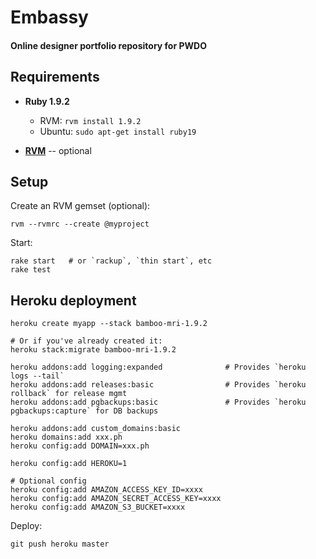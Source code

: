# Embassy
#### Online designer portfolio repository for PWDO

Requirements
------------

- **Ruby 1.9.2**
   - RVM: `rvm install 1.9.2`
   - Ubuntu: `sudo apt-get install ruby19`

- **[RVM](http://rvm.beginrescueend.com)** -- optional

Setup
-----

Create an RVM gemset (optional):

    rvm --rvmrc --create @myproject

Start:

    rake start   # or `rackup`, `thin start`, etc
    rake test

Heroku deployment
-----------------

    heroku create myapp --stack bamboo-mri-1.9.2

    # Or if you've already created it:
    heroku stack:migrate bamboo-mri-1.9.2

    heroku addons:add logging:expanded              # Provides `heroku logs --tail`
    heroku addons:add releases:basic                # Provides `heroku rollback` for release mgmt
    heroku addons:add pgbackups:basic               # Provides `heroku pgbackups:capture` for DB backups

    heroku addons:add custom_domains:basic
    heroku domains:add xxx.ph
    heroku config:add DOMAIN=xxx.ph

    heroku config:add HEROKU=1

    # Optional config
    heroku config:add AMAZON_ACCESS_KEY_ID=xxxx
    heroku config:add AMAZON_SECRET_ACCESS_KEY=xxxx
    heroku config:add AMAZON_S3_BUCKET=xxxx

Deploy:

    git push heroku master
